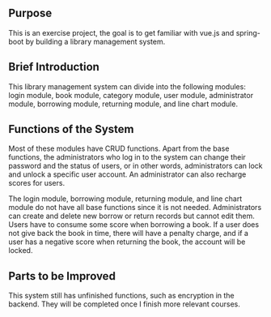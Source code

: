 ## Purpose
This is an exercise project, the goal is to get familiar with vue.js and spring-boot by building a library management system.
## Brief Introduction
This library management system can divide into the following modules: login module, book module, category module, user module, administrator module, borrowing module, returning module, and line chart module. 
## Functions of the System
Most of these modules have CRUD functions. Apart from the base functions, the administrators who log in to the system can change their password and the status of users, or in other words, administrators can lock and unlock a specific user account. An administrator can also recharge scores for users. 

The login module, borrowing module, returning module, and line chart module do not have all base functions since it is not needed. Administrators can create and delete new borrow or return records but cannot edit them. Users have to consume some score when borrowing a book. If a user does not give back the book in time, there will have a penalty charge, and if a user has a negative score when returning the book, the account will be locked. 
## Parts to be Improved
This system still has unfinished functions, such as encryption in the backend. They will be completed once I finish more relevant courses. 
